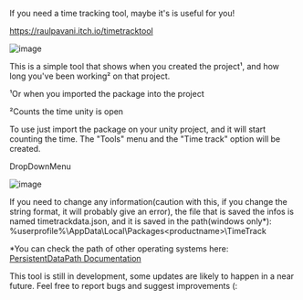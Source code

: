 If you need a time tracking tool, maybe it's is useful for you!

https://raulpavani.itch.io/timetracktool

![image](https://github.com/RaulPavani/TimeTrack-Tool-Unity/assets/40846165/c8edb876-6d8e-4aa5-a6bf-7c9a45cdb0bb)


This is a simple tool that shows when you created the project¹, and how long you've been working² on that project.

¹Or when you imported the package into the project

²Counts the time unity is open

To use just import the package on your unity project, and it will start counting the time. The "Tools" menu and the "Time track" option will be created.

DropDownMenu

![image](https://github.com/RaulPavani/TimeTrack-Tool-Unity/assets/40846165/38459d1b-0fd7-463d-a57f-a9df0de2828e)

If you need to change any information(caution with this, if you change the string format, it will probably give an error), the file that is saved the infos is named timetrackdata.json, and it is saved in the path(windows only*): %userprofile%\AppData\Local\Packages\<productname>\TimeTrack

*You can check the path of other operating systems here: [PersistentDataPath Documentation](https://docs.unity3d.com/ScriptReference/Application-persistentDataPath.html)

This tool is still in development, some updates are likely to happen in a near future. Feel free to report bugs and suggest improvements (:
